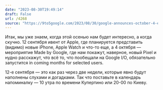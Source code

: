 ```yaml
---
date: "2023-08-30T19:49:14"
draft: False
url: /4268
source: "https://9to5google.com/2023/08/30/google-announces-october-4-event-for-pixel-8-and-pixel-watch-2/"
---
```


Итак, мы уже знаем, когда этой осенью нам будет интересно, а когда скучно. 12 сентября ивент от Apple, где планируется представить (видимо) новые iPhone, Apple Watch и что-то еще, а 4 октября — мероприятие Made by Google, где нам покажут, наверное, новый Pixel и нудно расскажут, что всё то, что пообещали на Google I/O, обязательно запустится in coming months for selected users.

12-е сентября — это как раз через две недели, которые явно будут наполнены слухами и догадками. Так что поставьте в календарь напоминалку — 10 утра по времени Купертино или 20-00 по Киеву.
